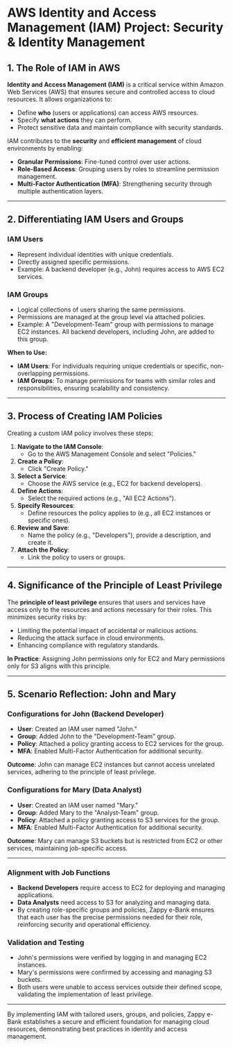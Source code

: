 
# AWS Identity and Access Management (IAM) Project: Security & Identity Management

## 1. The Role of IAM in AWS

**Identity and Access Management (IAM)** is a critical service within Amazon Web Services (AWS) that ensures secure and controlled access to cloud resources. It allows organizations to:
- Define **who** (users or applications) can access AWS resources.
- Specify **what actions** they can perform.
- Protect sensitive data and maintain compliance with security standards.

IAM contributes to the **security** and **efficient management** of cloud environments by enabling:
- **Granular Permissions**: Fine-tuned control over user actions.
- **Role-Based Access**: Grouping users by roles to streamline permission management.
- **Multi-Factor Authentication (MFA)**: Strengthening security through multiple authentication layers.

---

## 2. Differentiating IAM Users and Groups

### **IAM Users**
- Represent individual identities with unique credentials.
- Directly assigned specific permissions.
- Example: A backend developer (e.g., John) requires access to AWS EC2 services.

### **IAM Groups**
- Logical collections of users sharing the same permissions.
- Permissions are managed at the group level via attached policies.
- Example: A "Development-Team" group with permissions to manage EC2 instances. All backend developers, including John, are added to this group.

**When to Use:**
- **IAM Users**: For individuals requiring unique credentials or specific, non-overlapping permissions.
- **IAM Groups**: To manage permissions for teams with similar roles and responsibilities, ensuring scalability and consistency.

---

## 3. Process of Creating IAM Policies

Creating a custom IAM policy involves these steps:
1. **Navigate to the IAM Console**:
   - Go to the AWS Management Console and select "Policies."
2. **Create a Policy**:
   - Click "Create Policy."
3. **Select a Service**:
   - Choose the AWS service (e.g., EC2 for backend developers).
4. **Define Actions**:
   - Select the required actions (e.g., "All EC2 Actions").
5. **Specify Resources**:
   - Define resources the policy applies to (e.g., all EC2 instances or specific ones).
6. **Review and Save**:
   - Name the policy (e.g., "Developers"), provide a description, and create it.
7. **Attach the Policy**:
   - Link the policy to users or groups.

---

## 4. Significance of the Principle of Least Privilege

The **principle of least privilege** ensures that users and services have access only to the resources and actions necessary for their roles. This minimizes security risks by:
- Limiting the potential impact of accidental or malicious actions.
- Reducing the attack surface in cloud environments.
- Enhancing compliance with regulatory standards.

**In Practice**: Assigning John permissions only for EC2 and Mary permissions only for S3 aligns with this principle.

---

## 5. Scenario Reflection: John and Mary

### **Configurations for John (Backend Developer)**
- **User**: Created an IAM user named "John."
- **Group**: Added John to the "Development-Team" group.
- **Policy**: Attached a policy granting access to EC2 services for the group.
- **MFA**: Enabled Multi-Factor Authentication for additional security.

**Outcome**: John can manage EC2 instances but cannot access unrelated services, adhering to the principle of least privilege.

### **Configurations for Mary (Data Analyst)**
- **User**: Created an IAM user named "Mary."
- **Group**: Added Mary to the "Analyst-Team" group.
- **Policy**: Attached a policy granting access to S3 services for the group.
- **MFA**: Enabled Multi-Factor Authentication for additional security.

**Outcome**: Mary can manage S3 buckets but is restricted from EC2 or other services, maintaining job-specific access.

---

### **Alignment with Job Functions**
- **Backend Developers** require access to EC2 for deploying and managing applications.
- **Data Analysts** need access to S3 for analyzing and managing data.
- By creating role-specific groups and policies, Zappy e-Bank ensures that each user has the precise permissions needed for their role, reinforcing security and operational efficiency.

### **Validation and Testing**
- John's permissions were verified by logging in and managing EC2 instances.
- Mary's permissions were confirmed by accessing and managing S3 buckets.
- Both users were unable to access services outside their defined scope, validating the implementation of least privilege.

---

By implementing IAM with tailored users, groups, and policies, Zappy e-Bank establishes a secure and efficient foundation for managing cloud resources, demonstrating best practices in identity and access management.
```
